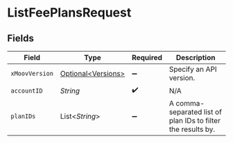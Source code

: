 # ListFeePlansRequest


## Fields

| Field                                                        | Type                                                         | Required                                                     | Description                                                  |
| ------------------------------------------------------------ | ------------------------------------------------------------ | ------------------------------------------------------------ | ------------------------------------------------------------ |
| `xMoovVersion`                                               | [Optional\<Versions>](../../models/components/Versions.md)   | :heavy_minus_sign:                                           | Specify an API version.                                      |
| `accountID`                                                  | *String*                                                     | :heavy_check_mark:                                           | N/A                                                          |
| `planIDs`                                                    | List\<*String*>                                              | :heavy_minus_sign:                                           | A comma-separated list of plan IDs to filter the results by. |